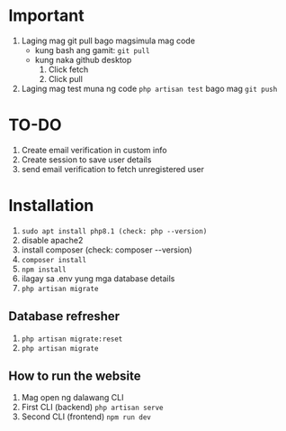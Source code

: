 # Important

1. Laging mag git pull bago magsimula mag code
    - kung bash ang gamit: `git pull`
    - kung naka github desktop
        1. Click fetch
        2. Click pull
2. Laging mag test muna ng code `php artisan test` bago mag `git push`

# TO-DO

1. Create email verification in custom info
2. Create session to save user details
3. send email verification to fetch unregistered user

# Installation

1. `sudo apt install php8.1 (check: php --version)`
2. disable apache2
3. install composer (check: composer --version)
4. `composer install`
5. `npm install`
6. ilagay sa .env yung mga database details
7. `php artisan migrate`

## Database refresher

1. `php artisan migrate:reset`
2. `php artisan migrate`

## How to run the website

1. Mag open ng dalawang CLI
2. First CLI (backend) `php artisan serve`
3. Second CLI (frontend) `npm run dev`
